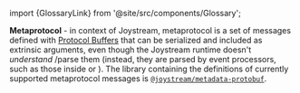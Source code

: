 import {GlossaryLink} from '@site/src/components/Glossary';

**Metaprotocol** - in context of Joystream, metaprotocol is a set of messages defined with [Protocol Buffers](https://protobuf.dev/) that can be serialized and included as extrinsic arguments, even though the Joystream runtime doesn't _understand_ /parse them (instead, they are parsed by event processors, such as those inside <GlossaryLink to="query-node" /> or <GlossaryLink to="orion"/>). The library containing the definitions of currently supported metaprotocol messages is [`@joystream/metadata-protobuf`](https://github.com/Joystream/joystream/tree/master/metadata-protobuf).
